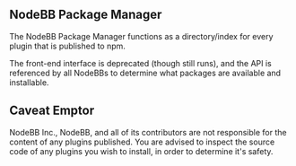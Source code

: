 ## NodeBB Package Manager

The NodeBB Package Manager functions as a directory/index for every plugin that is published to npm.

The front-end interface is deprecated (though still runs), and the API is referenced by all NodeBBs to determine what packages are available and installable.

## Caveat Emptor

NodeBB Inc., NodeBB, and all of its contributors are not responsible for the content of any plugins published. You are advised to inspect the source code of
any plugins you wish to install, in order to determine it's safety.